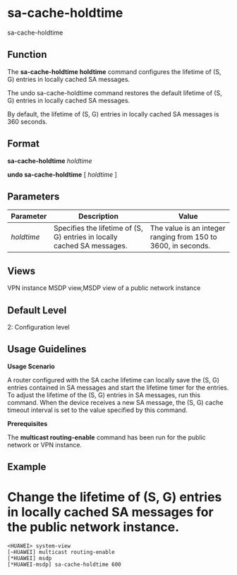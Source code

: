 sa-cache-holdtime
=================

sa-cache-holdtime

Function
--------



The **sa-cache-holdtime holdtime** command configures the lifetime of (S, G) entries in locally cached SA messages.

The undo sa-cache-holdtime command restores the default lifetime of (S, G) entries in locally cached SA messages.



By default, the lifetime of (S, G) entries in locally cached SA messages is 360 seconds.


Format
------

**sa-cache-holdtime** *holdtime*

**undo sa-cache-holdtime** [ *holdtime* ]


Parameters
----------

| Parameter | Description | Value |
| --- | --- | --- |
| *holdtime* | Specifies the lifetime of (S, G) entries in locally cached SA messages. | The value is an integer ranging from 150 to 3600, in seconds. |



Views
-----

VPN instance MSDP view,MSDP view of a public network instance


Default Level
-------------

2: Configuration level


Usage Guidelines
----------------

**Usage Scenario**

A router configured with the SA cache lifetime can locally save the (S, G) entries contained in SA messages and start the lifetime timer for the entries. To adjust the lifetime of the (S, G) entries in SA messages, run this command. When the device receives a new SA message, the (S, G) cache timeout interval is set to the value specified by this command.

**Prerequisites**

The **multicast routing-enable** command has been run for the public network or VPN instance.


Example
-------

# Change the lifetime of (S, G) entries in locally cached SA messages for the public network instance.
```
<HUAWEI> system-view
[~HUAWEI] multicast routing-enable
[*HUAWEI] msdp
[*HUAWEI-msdp] sa-cache-holdtime 600

```
